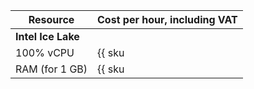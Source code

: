 | Resource | Cost per hour, including VAT |
--- | ---
| **Intel Ice Lake** |
| 100% vCPU | {{ sku|KZT|gitlab.instance.cpu|string }} |
| RAM (for 1 GB) | {{ sku|KZT|gitlab.instance.ram|string }} |